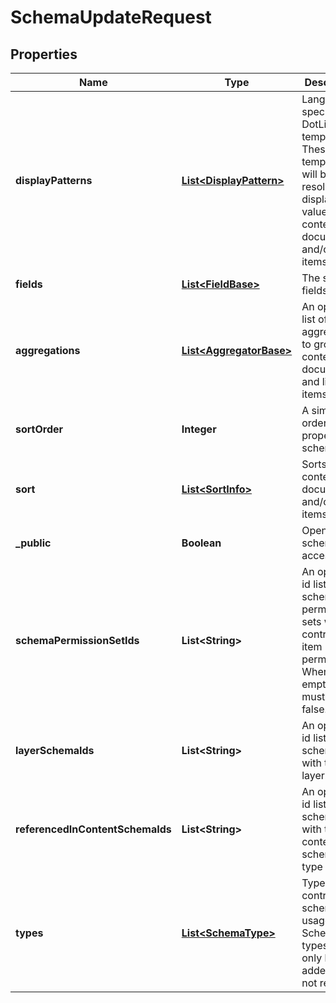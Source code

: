 
# SchemaUpdateRequest

## Properties
Name | Type | Description | Notes
------------ | ------------- | ------------- | -------------
**displayPatterns** | [**List&lt;DisplayPattern&gt;**](DisplayPattern.md) | Language specific DotLiquid templates. These templates will be resolved into display values in content documents and/or list items. |  [optional]
**fields** | [**List&lt;FieldBase&gt;**](FieldBase.md) | The schema fields. |  [optional]
**aggregations** | [**List&lt;AggregatorBase&gt;**](AggregatorBase.md) | An optional list of aggregations to group content documents and list items. |  [optional]
**sortOrder** | **Integer** | A simple ordering property for schemas. | 
**sort** | [**List&lt;SortInfo&gt;**](SortInfo.md) | Sorts content documents and/or list items. |  [optional]
**_public** | **Boolean** | Opens schema accessibility. | 
**schemaPermissionSetIds** | **List&lt;String&gt;** | An optional id list of schema permission sets which control list item permissions. When not empty Public must be false. |  [optional]
**layerSchemaIds** | **List&lt;String&gt;** | An optional id list of schemas with type layer. |  [optional]
**referencedInContentSchemaIds** | **List&lt;String&gt;** | An optional id list of schemas with type content for a schema with type layer. |  [optional]
**types** | [**List&lt;SchemaType&gt;**](SchemaType.md) | Types control schema usage. Schema types can only be added, but not removed. |  [optional]



